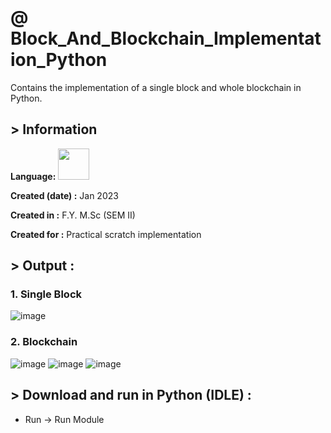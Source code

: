 # @ Block_And_Blockchain_Implementation_Python
Contains the implementation of a single block and whole blockchain in Python.

## > Information

<b>Language:</b>  <img src="https://cdn.jsdelivr.net/gh/devicons/devicon/icons/python/python-original-wordmark.svg" height=50>


<b>Created (date) :</b> Jan 2023


<b>Created in :</b> F.Y. M.Sc (SEM II)


<b>Created for :</b> Practical scratch implementation


## > Output : 


### 1. Single Block


![image](https://github.com/ruchi961/Block_And_Blockchain_Implementation_Python/assets/128241982/6febdb9d-3349-4633-b488-56dd1bba25e0)



### 2. Blockchain 

![image](https://github.com/ruchi961/Block_And_Blockchain_Implementation_Python/assets/128241982/8ddaa38a-e260-41d6-b896-e624c8fc0c1b)
![image](https://github.com/ruchi961/Block_And_Blockchain_Implementation_Python/assets/128241982/4797732b-4b66-4249-b804-ce90c9460146)
![image](https://github.com/ruchi961/Block_And_Blockchain_Implementation_Python/assets/128241982/de2f4082-a27d-4fb9-ab83-d44ef845ca9e)



## > Download and run in Python (IDLE) :

* Run -> Run Module

